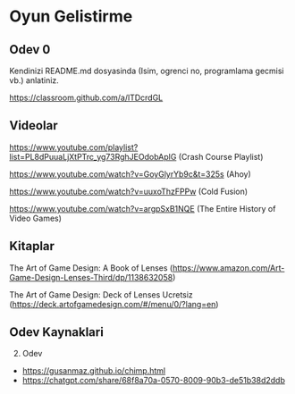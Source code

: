 # Oyun Gelistirme

## Odev 0

Kendinizi README.md dosyasinda (Isim, ogrenci no, programlama gecmisi vb.) anlatiniz.

https://classroom.github.com/a/lTDcrdGL

## Videolar

https://www.youtube.com/playlist?list=PL8dPuuaLjXtPTrc_yg73RghJEOdobAplG (Crash Course Playlist)

https://www.youtube.com/watch?v=GoyGlyrYb9c&t=325s (Ahoy)

https://www.youtube.com/watch?v=uuxoThzFPPw (Cold Fusion)

https://www.youtube.com/watch?v=argpSxB1NQE (The Entire History of Video Games)

## Kitaplar

The Art of Game Design: A Book of Lenses (https://www.amazon.com/Art-Game-Design-Lenses-Third/dp/1138632058)

The Art of Game Design: Deck of Lenses Ucretsiz (https://deck.artofgamedesign.com/#/menu/0/?lang=en)

## Odev Kaynaklari

2. Odev

* https://gusanmaz.github.io/chimp.html
* https://chatgpt.com/share/68f8a70a-0570-8009-90b3-de51b38d2ddb




